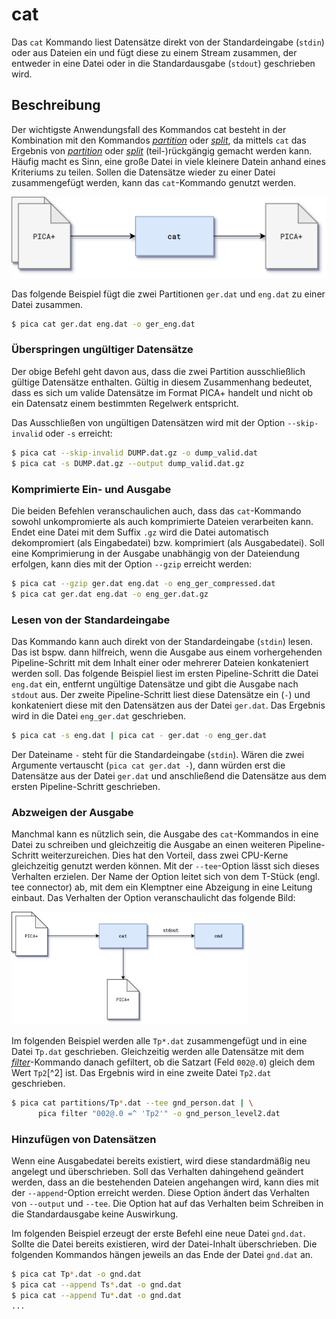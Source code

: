 # cat

Das `cat` Kommando liest Datensätze direkt von der Standardeingabe (`stdin`) oder aus Dateien ein
und fügt diese zu einem Stream zusammen, der entweder in eine Datei oder in die Standardausgabe
(`stdout`) geschrieben wird.

## Beschreibung

Der wichtigste Anwendungsfall des Kommandos cat besteht in der Kombination mit den Kommandos
[_partition_] oder [_split_], da mittels `cat` das Ergebnis von [_partition_] oder [_split_]
(teil-)rückgängig gemacht werden kann. Häufig macht es Sinn, eine große Datei in viele kleinere
Datein anhand eines Kriteriums zu teilen. Sollen die Datensätze wieder zu einer Datei zusammengefügt
werden, kann das `cat`-Kommando genutzt werden.

<img src="cat1.png" class="center" />

Das folgende Beispiel fügt die zwei Partitionen `ger.dat` und `eng.dat` zu einer Datei zusammen.

```bash
$ pica cat ger.dat eng.dat -o ger_eng.dat
```

### Überspringen ungültiger Datensätze

Der obige Befehl geht davon aus, dass die zwei Partition ausschließlich gültige Datensätze
enthalten. Gültig in diesem Zusammenhang bedeutet, dass es sich um valide Datensätze im Format
PICA+ handelt und nicht ob ein Datensatz einem bestimmten Regelwerk entspricht.

Das Ausschließen von ungültigen Datensätzen wird mit der Option `--skip-invalid` oder `-s` erreicht:

```bash
$ pica cat --skip-invalid DUMP.dat.gz -o dump_valid.dat
$ pica cat -s DUMP.dat.gz --output dump_valid.dat.gz
```

### Komprimierte Ein- und Ausgabe

Die beiden Befehlen veranschaulichen auch, dass das `cat`-Kommando sowohl unkompromierte als auch
komprimierte Dateien verarbeiten kann. Endet eine Datei mit dem Suffix `.gz` wird die Datei automatisch
dekompromiert (als Eingabedatei) bzw. komprimiert (als Ausgabedatei). Soll eine Komprimierung in der
Ausgabe unabhängig von der Dateiendung erfolgen, kann dies mit der Option `--gzip` erreicht werden:

```bash
$ pica cat --gzip ger.dat eng.dat -o eng_ger_compressed.dat
$ pica cat ger.dat eng.dat -o eng_ger.dat.gz
```

### Lesen von der Standardeingabe

Das Kommando kann auch direkt von der Standardeingabe (`stdin`) lesen. Das ist bspw. dann hilfreich,
wenn die Ausgabe aus einem vorhergehenden Pipeline-Schritt mit dem Inhalt einer oder mehrerer Dateien
konkateniert werden soll. Das folgende Beispiel liest im ersten Pipeline-Schritt die Datei `eng.dat`
ein, entfernt ungültige Datensätze und gibt die Ausgabe nach `stdout` aus. Der zweite Pipeline-Schritt
liest diese Datensätze ein (`-`) und konkateniert diese mit den Datensätzen aus der Datei `ger.dat`.
Das Ergebnis wird in die Datei `eng_ger.dat` geschrieben.

```bash
$ pica cat -s eng.dat | pica cat - ger.dat -o eng_ger.dat
```

Der Dateiname `-` steht für die Standardeingabe (`stdin`). Wären die zwei Argumente vertauscht
(`pica cat ger.dat -`), dann würden erst die Datensätze aus der Datei `ger.dat` und anschließend die
Datensätze aus dem ersten Pipeline-Schritt geschrieben.

### Abzweigen der Ausgabe

Manchmal kann es nützlich sein, die Ausgabe des `cat`-Kommandos in eine Datei zu schreiben und
gleichzeitig die Ausgabe an einen weiteren Pipeline-Schritt weiterzureichen. Dies hat den Vorteil,
dass zwei CPU-Kerne gleichzeitig genutzt werden können. Mit der `--tee`-Option lässt sich dieses
Verhalten erzielen. Der Name der Option leitet sich von dem T-Stück (engl. tee connector) ab, mit
dem ein Klemptner eine Abzeigung in eine Leitung einbaut. Das Verhalten der Option veranschaulicht
das folgende Bild:

<img src="cat2.png" class="center" style="width: 75%" />

Im folgenden Beispiel werden alle `Tp*.dat` zusammengefügt und in eine Datei `Tp.dat` geschrieben.
Gleichzeitig werden alle Datensätze mit dem [_filter_]-Kommando danach gefiltert, ob die Satzart
(Feld `002@.0`) gleich dem Wert `Tp2`[^2] ist. Das Ergebnis wird in eine zweite Datei `Tp2.dat`
geschrieben.

```bash
$ pica cat partitions/Tp*.dat --tee gnd_person.dat | \
      pica filter "002@.0 =^ 'Tp2'" -o gnd_person_level2.dat
```

### Hinzufügen von Datensätzen

Wenn eine Ausgabedatei bereits existiert, wird diese standardmäßig neu angelegt und überschrieben.
Soll das Verhalten dahingehend geändert werden, dass an die bestehenden Dateien angehangen wird,
kann dies mit der `--append`-Option erreicht werden. Diese Option ändert das Verhalten von `--output`
und `--tee`. Die Option hat auf das Verhalten beim Schreiben in die Standardausgabe keine Auswirkung.

Im folgenden Beispiel erzeugt der erste Befehl eine neue Datei `gnd.dat`. Sollte die Datei bereits
existieren, wird der Datei-Inhalt überschrieben. Die folgenden Kommandos hängen jeweils an das Ende
der Datei `gnd.dat` an.

```bash
$ pica cat Tp*.dat -o gnd.dat
$ pica cat --append Ts*.dat -o gnd.dat
$ pica cat --append Tu*.dat -o gnd.dat
...
```

[_filter_]: filter.md
[_partition_]: partition.md
[_split_]: split.md

